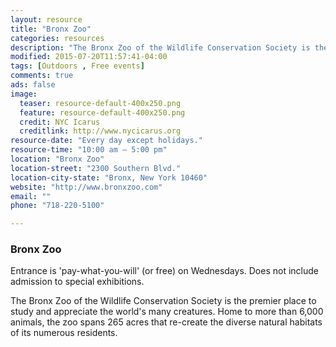 ```yaml
---
layout: resource
title: "Bronx Zoo"
categories: resources
description: "The Bronx Zoo of the Wildlife Conservation Society is the premier place to study and appreciate the world's many creatures."
modified: 2015-07-20T11:57:41-04:00
tags: [Outdoors , Free events]
comments: true
ads: false
image:
  teaser: resource-default-400x250.png
  feature: resource-default-400x250.png
  credit: NYC Icarus
  creditlink: http://www.nycicarus.org
resource-date: "Every day except holidays."
resource-time: "10:00 am – 5:00 pm"
location: "Bronx Zoo"
location-street: "2300 Southern Blvd."
location-city-state: "Bronx, New York 10460"
website: "http://www.bronxzoo.com"
email: ""
phone: "718-220-5100"

---
```


### Bronx Zoo

Entrance is 'pay-what-you-will' (or free) on Wednesdays. Does not include admission to special exhibitions.

The Bronx Zoo of the Wildlife Conservation Society is the premier place to study and appreciate the world's many creatures. Home to more than 6,000 animals, the zoo spans 265 acres that re-create the diverse natural habitats of its numerous residents.
